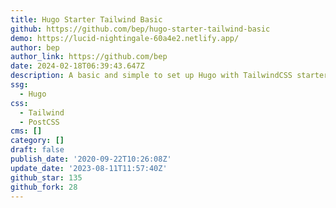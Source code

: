 ```yaml
---
title: Hugo Starter Tailwind Basic
github: https://github.com/bep/hugo-starter-tailwind-basic
demo: https://lucid-nightingale-60a4e2.netlify.app/
author: bep
author_link: https://github.com/bep
date: 2024-02-18T06:39:43.647Z
description: A basic and simple to set up Hugo with TailwindCSS starter project.
ssg:
  - Hugo
css:
  - Tailwind
  - PostCSS
cms: []
category: []
draft: false
publish_date: '2020-09-22T10:26:08Z'
update_date: '2023-08-11T11:57:40Z'
github_star: 135
github_fork: 28
---
```

